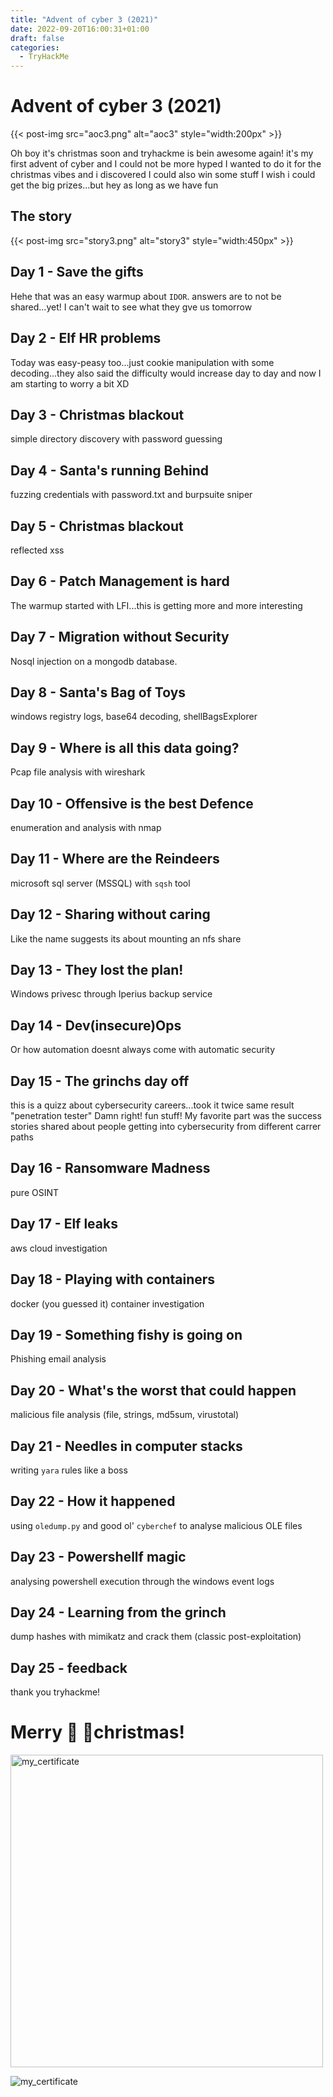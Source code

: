 ```yaml
---
title: "Advent of cyber 3 (2021)"
date: 2022-09-20T16:00:31+01:00
draft: false
categories:
  - TryHackMe
---
```


# Advent of cyber 3 (2021)

{{< post-img src="aoc3.png" alt="aoc3" style="width:200px" >}}

Oh boy it's christmas soon and tryhackme is bein awesome again!
it's my first advent of cyber and I could not be more hyped
I wanted to do it for the christmas vibes and i discovered I could also win some stuff
I wish i could get the big prizes...but hey as long as we have fun

## The story

{{< post-img src="story3.png" alt="story3" style="width:450px" >}}

## Day 1 - Save the gifts

Hehe that was an easy warmup about `IDOR`. answers are to not be shared...yet!
I can't wait to see what they gve us tomorrow

## Day 2 - Elf HR problems

Today was easy-peasy too...just cookie manipulation with some decoding...they also said
the difficulty would increase day to day and now I am starting to worry a bit XD

## Day 3 - Christmas blackout

simple directory discovery with password guessing

## Day 4 - Santa's running Behind

fuzzing credentials with password.txt and burpsuite sniper

## Day 5 - Christmas blackout

reflected xss

## Day 6 - Patch Management is hard

The warmup started with LFI...this is getting more and more interesting

## Day 7 - Migration without Security

Nosql injection on a mongodb database.

## Day 8 - Santa's Bag of Toys

windows registry logs, base64 decoding, shellBagsExplorer

## Day 9 - Where is all this data going?

Pcap file analysis with wireshark

## Day 10 - Offensive is the best Defence

enumeration and analysis with nmap

## Day 11 - Where are the Reindeers

microsoft sql server (MSSQL) with `sqsh` tool

## Day 12 - Sharing without caring

Like the name suggests its about mounting an nfs share

## Day 13 - They lost the plan!

Windows privesc through Iperius backup service

## Day 14 - Dev(insecure)Ops

Or how automation doesnt always come with automatic security

## Day 15 - The grinchs day off

this is a quizz about cybersecurity careers...took it twice same result
"penetration tester" Damn right! fun stuff! My favorite part was the success stories shared about people getting into cybersecurity from
different carrer paths

## Day 16 - Ransomware Madness

pure OSINT

## Day 17 - Elf leaks

aws cloud investigation

## Day 18 - Playing with containers

docker (you guessed it) container investigation

## Day 19 - Something fishy is going on

Phishing email analysis

## Day 20 - What's the worst that could happen

malicious file analysis (file, strings, md5sum, virustotal)

## Day 21 - Needles in computer stacks

writing `yara` rules like a boss

## Day 22 - How it happened

using `oledump.py` and good ol' `cyberchef` to analyse malicious OLE files

## Day 23 - Powershellf magic

analysing powershell execution through the windows event logs

## Day 24 - Learning from the grinch

dump hashes with mimikatz and crack them (classic post-exploitation)

## Day 25 - feedback

thank you tryhackme!

# Merry 🎅 🎄christmas!

<img src="https://tryhackme-certificates.s3-eu-west-1.amazonaws.com/THM-VJTIS3AQJY.png" alt="my_certificate" width=500/>

![my_certificate](https://tryhackme-certificates.s3-eu-west-1.amazonaws.com/THM-VJTIS3AQJY.png)

